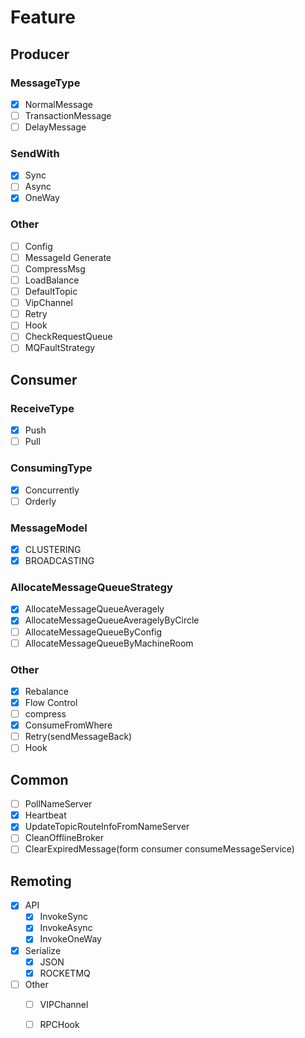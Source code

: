 # Feature

## Producer

### MessageType
- [x] NormalMessage
- [ ] TransactionMessage
- [ ] DelayMessage

### SendWith    
- [x] Sync
- [ ] Async
- [x] OneWay

### Other    
- [ ] Config
- [ ] MessageId Generate
- [ ] CompressMsg
- [ ] LoadBalance
- [ ] DefaultTopic
- [ ] VipChannel
- [ ] Retry
- [ ] Hook
- [ ] CheckRequestQueue
- [ ] MQFaultStrategy

## Consumer

### ReceiveType
- [x] Push
- [ ] Pull

### ConsumingType
- [x] Concurrently
- [ ] Orderly

### MessageModel
- [x] CLUSTERING
- [x] BROADCASTING
    
### AllocateMessageQueueStrategy
- [x] AllocateMessageQueueAveragely
- [x] AllocateMessageQueueAveragelyByCircle
- [ ] AllocateMessageQueueByConfig
- [ ] AllocateMessageQueueByMachineRoom

### Other
- [x] Rebalance
- [x] Flow Control
- [ ] compress
- [x] ConsumeFromWhere
- [ ] Retry(sendMessageBack)
- [ ] Hook

## Common
- [ ] PollNameServer
- [x] Heartbeat
- [x] UpdateTopicRouteInfoFromNameServer
- [ ] CleanOfflineBroker
- [ ] ClearExpiredMessage(form consumer consumeMessageService)
    
## Remoting
- [x] API
    - [x] InvokeSync
    - [x] InvokeAsync
    - [x] InvokeOneWay
- [x] Serialize
    - [x] JSON
    - [x] ROCKETMQ
- [ ] Other
    - [ ] VIPChannel
    - [ ] RPCHook
    